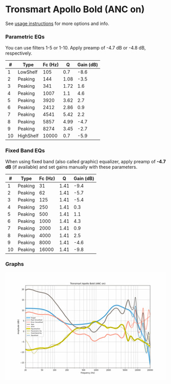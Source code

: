 # Tronsmart Apollo Bold (ANC on)
See [usage instructions](https://github.com/jaakkopasanen/AutoEq#usage) for more options and info.

### Parametric EQs
You can use filters 1-5 or 1-10. Apply preamp of -4.7 dB or -4.8 dB, respectively.

|   # | Type      |   Fc (Hz) |    Q |   Gain (dB) |
|-----|-----------|-----------|------|-------------|
|   1 | LowShelf  |       105 | 0.7  |        -8.6 |
|   2 | Peaking   |       144 | 1.08 |        -3.5 |
|   3 | Peaking   |       341 | 1.72 |         1.6 |
|   4 | Peaking   |      1007 | 1.1  |         4.6 |
|   5 | Peaking   |      3920 | 3.62 |         2.7 |
|   6 | Peaking   |      2412 | 2.86 |         0.9 |
|   7 | Peaking   |      4541 | 5.42 |         2.2 |
|   8 | Peaking   |      5857 | 4.99 |        -4.7 |
|   9 | Peaking   |      8274 | 3.45 |        -2.7 |
|  10 | HighShelf |     10000 | 0.7  |        -5.9 |

### Fixed Band EQs
When using fixed band (also called graphic) equalizer, apply preamp of **-4.7 dB** (if available) and set gains manually with these parameters.

|   # | Type    |   Fc (Hz) |    Q |   Gain (dB) |
|-----|---------|-----------|------|-------------|
|   1 | Peaking |        31 | 1.41 |        -9.4 |
|   2 | Peaking |        62 | 1.41 |        -5.7 |
|   3 | Peaking |       125 | 1.41 |        -5.4 |
|   4 | Peaking |       250 | 1.41 |         0.3 |
|   5 | Peaking |       500 | 1.41 |         1.1 |
|   6 | Peaking |      1000 | 1.41 |         4.3 |
|   7 | Peaking |      2000 | 1.41 |         0.9 |
|   8 | Peaking |      4000 | 1.41 |         2.5 |
|   9 | Peaking |      8000 | 1.41 |        -4.6 |
|  10 | Peaking |     16000 | 1.41 |        -9.8 |

### Graphs
![](./Tronsmart%20Apollo%20Bold%20(ANC%20on).png)
